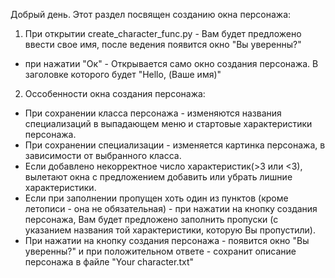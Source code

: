 Добрый день. 
Этот раздел посвящен созданию окна персонажа:
1) При открытии create_character_func.py - Вам будет предложено ввести свое имя, после ведения появится окно "Вы уверенны?"
 - при нажатии "Ок" - Открывается само окно создания персонажа. В заголовке которого будет "Hello, (Ваше имя)"
2) Оссобенности окна создания персонажа:
- При сохранении класса персонажа - изменяются названия специализаций в выпадающем меню и стартовые характеристики персонажа.
- При сохранении специализации - изменяется картинка персонажа, в зависимости от выбранного класса.
- Если добавлено некорректное число характеристик(>3 или <3), вылетают окна с предложением добавить или убрать лишние характеристики.
- Если при заполнении пропущен хоть один из пунктов (кроме летописи - она не обязательная) - при нажатии на кнопку создания персонажа, Вам будет предложено заполнить пропуски
      (с указанием названия той характеристики, которую Вы пропустили).
- При нажатии на кнопку создания персонажа - появится окно "Вы уверенны?" и при положительном ответе - сохранит описание персонажа в файле "Your character.txt"
 
